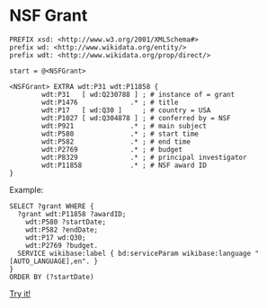 # NSF Grant

```sparql
PREFIX xsd: <http://www.w3.org/2001/XMLSchema#>
prefix wd: <http://www.wikidata.org/entity/>
prefix wdt: <http://www.wikidata.org/prop/direct/>

start = @<NSFGrant>

<NSFGrant> EXTRA wdt:P31 wdt:P11858 {
        wdt:P31   [ wd:Q230788 ] ; # instance of = grant
        wdt:P1476             .* ; # title
        wdt:P17   [ wd:Q30 ]     ; # country = USA
        wdt:P1027 [ wd:Q304878 ] ; # conferred by = NSF
        wdt:P921              .* ; # main subject
        wdt:P580              .* ; # start time
        wdt:P582              .* ; # end time
        wdt:P2769             .* ; # budget
        wdt:P8329             .* ; # principal investigator
        wdt:P11858            .* ; # NSF award ID
}
```

Example:

```sparql
SELECT ?grant WHERE {
  ?grant wdt:P11858 ?awardID;
    wdt:P580 ?startDate;
    wdt:P582 ?endDate;
    wdt:P17 wd:Q30;
    wdt:P2769 ?budget.
  SERVICE wikibase:label { bd:serviceParam wikibase:language "[AUTO_LANGUAGE],en". }
}
ORDER BY (?startDate)
```
[Try it!](https://query.wikidata.org/#SELECT%20%3Fgrant%20WHERE%20%7B%0A%20%20%3Fgrant%20wdt%3AP11858%20%3FawardID%3B%0A%20%20%20%20wdt%3AP580%20%3FstartDate%3B%0A%20%20%20%20wdt%3AP582%20%3FendDate%3B%0A%20%20%20%20wdt%3AP17%20wd%3AQ30%3B%0A%20%20%20%20wdt%3AP2769%20%3Fbudget.%0A%20%20SERVICE%20wikibase%3Alabel%20%7B%20bd%3AserviceParam%20wikibase%3Alanguage%20%22%5BAUTO_LANGUAGE%5D%2Cen%22.%20%7D%0A%7D%0AORDER%20BY%20%28%3FstartDate%29)
